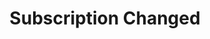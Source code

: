 ---
title: Subscription Changed
description: Trigger for a FourthWall subscription being changed
version: 0.2.3
variables:
  - name: fw.createdAt
    type: DateTime
    description: The DateTime of subscription change
  - name: fw.id
    type: string
    description: Id of the subscription
    value: SupporterId(value=7ad0c438-beda-4779-a885-0dc325a755c1)
  - name: fw.shopId
    type: string
    description: Id of the shop
    value: sh_7ad0c438-beda-4779-a885-0dc325a755c1
  - name: fw.nickname
    type: string
    description: Username
  - name: fw.email
    type: string
    description: E-mail adress
    value: support@fourthwall.com
  - name: fw.amount
    type: number
    description: Amount
    value: 5
  - name: fw.currency
    type: string
    description: Currency
    value: USD
  - name: fw.interval
    type: string
    description: Interval of subscription
    value: MONTHLY
  - name: fw.type
    type: string
    description: Type of change
    value: SUSPENDED
---